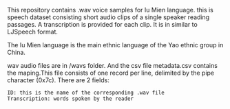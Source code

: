 This repository contains .wav voice samples for Iu Mien language.
this is speech dataset consisting short audio clips of a single speaker reading passages. A transcription is provided for each clip.
It is in similar to LJSpeech format. 

The Iu Mien language is the main ethnic language of the Yao ethnic group in China.

wav audio files are in /wavs folder.
And the csv file metadata.csv contains the maping.This file consists of one record per line, delimited by the pipe character (0x7c). There are 2 fields:

    ID: this is the name of the corresponding .wav file
    Transcription: words spoken by the reader
